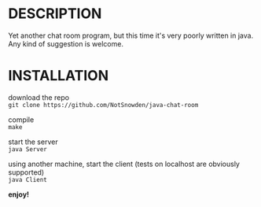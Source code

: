 # DESCRIPTION
Yet another chat room program, but this time it's very poorly written in java.
Any kind of suggestion is welcome.


# INSTALLATION

download the repo\
`git clone https://github.com/NotSnowden/java-chat-room`

compile\
`make`

start the server\
`java Server`

using another machine, start the client (tests on localhost are obviously supported)\
`java Client`

**enjoy!**
